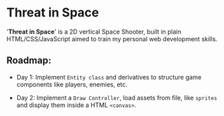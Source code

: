 # Threat in Space

'**Threat in Space**' is a 2D vertical Space Shooter, built in plain HTML/CSS/JavaScript aimed to train my personal web development skills.

## Roadmap:

- Day 1: Implement `Entity class` and derivatives to structure game components like players, enemies, etc.

- Day 2:
Implement a `Draw Controller`, load assets from file, like `sprites` and display them inside a HTML `<canvas>`.